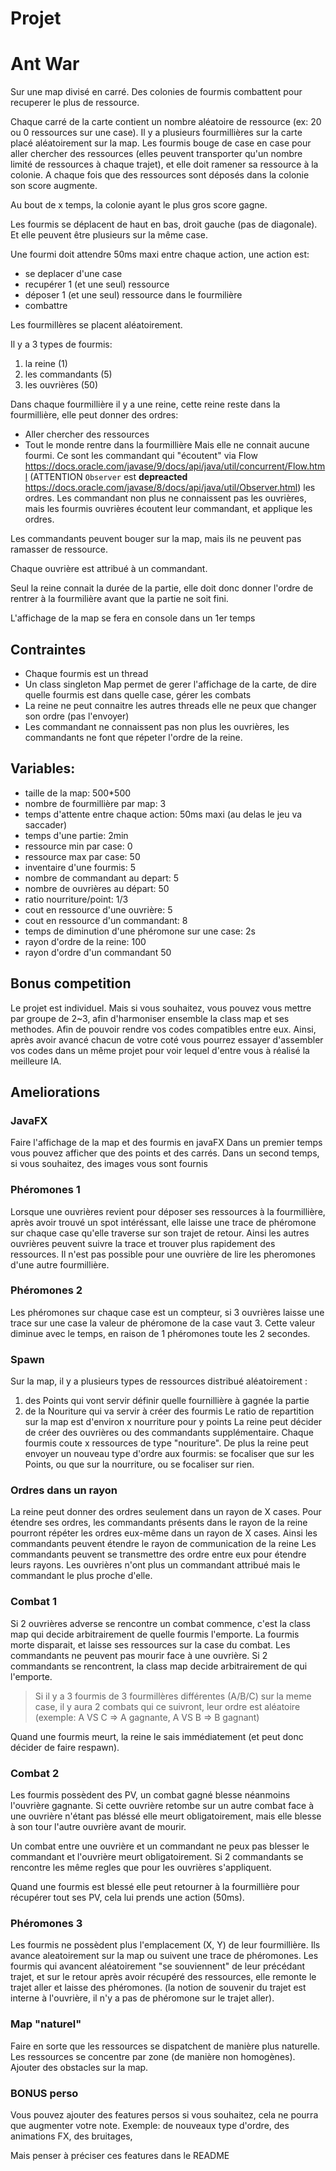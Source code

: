 # Projet
# Ant War

Sur une map divisé en carré. Des colonies de fourmis combattent pour recuperer le plus de ressource.

Chaque carré de la carte contient un nombre aléatoire de ressource (ex: 20 ou 0 ressources sur une case). Il y a plusieurs fourmillières sur la carte placé aléatoirement sur la map.
Les fourmis bouge de case en case pour aller chercher des ressources (elles peuvent transporter qu'un nombre limité de ressources à chaque trajet), et elle doit ramener sa ressource à la colonie. A chaque fois que des ressources sont déposés dans la colonie son score augmente.

Au bout de x temps, la colonie ayant le plus gros score gagne.

Les fourmis se déplacent de haut en bas, droit gauche (pas de diagonale). Et elle peuvent être plusieurs sur la même case.

Une fourmi doit attendre 50ms maxi entre chaque action, une action est:
- se deplacer d'une case
- recupérer 1 (et une seul) ressource
- déposer 1 (et une seul) ressource dans le fourmilière
- combattre

Les fourmillères se placent aléatoirement.

Il y a 3 types de fourmis:
1. la reine (1)
2. les commandants (5)
3. les ouvrières (50)

Dans chaque fourmillière il y a une reine, cette reine reste dans la fourmillière, elle peut donner des ordres:
- Aller chercher des ressources
- Tout le monde rentre dans la fourmillière
  Mais elle ne connait aucune fourmi. Ce sont les commandant qui "écoutent" via Flow https://docs.oracle.com/javase/9/docs/api/java/util/concurrent/Flow.html (ATTENTION `Observer` est **depreacted** https://docs.oracle.com/javase/8/docs/api/java/util/Observer.html) les ordres. Les commandant non plus ne connaissent pas les ouvrières, mais les fourmis ouvrières écoutent leur commandant, et applique les ordres.

Les commandants peuvent bouger sur la map, mais ils ne peuvent pas ramasser de ressource.

Chaque ouvrière est attribué à un commandant.

Seul la reine connait la durée de la partie, elle doit donc donner l'ordre de rentrer à la fourmilière avant que la partie ne soit fini.

L'affichage de la map se fera en console dans un 1er temps


## Contraintes
- Chaque fourmis est un thread
- Un class singleton Map permet de gerer l'affichage de la carte, de dire quelle fourmis est dans quelle case, gérer les combats
- La reine ne peut connaitre les autres threads elle ne peux que changer son ordre (pas l'envoyer)
- Les commandant ne connaissent pas non plus les ouvrières, les commandants ne font que répeter l'ordre de la reine.


## Variables:
- taille de la map: 500*500
- nombre de fourmillière par map: 3
- temps d'attente entre chaque action: 50ms maxi (au delas le jeu va saccader)
- temps d'une partie: 2min
- ressource min par case: 0
- ressource max par case: 50
- inventaire d'une fourmis: 5
- nombre de commandant au depart: 5
- nombre de ouvrières au départ: 50
- ratio nourriture/point: 1/3
- cout en ressource d'une ouvrière: 5
- cout en ressource d'un commandant: 8
- temps de diminution d'une phéromone sur une case: 2s
- rayon d'ordre de la reine: 100
- rayon d'ordre d'un commandant 50


## Bonus competition
Le projet est individuel. Mais si vous souhaitez, vous pouvez vous mettre par groupe de 2~3, afin d'harmoniser ensemble la class map et ses methodes. Afin de pouvoir rendre vos codes compatibles entre eux. Ainsi, après avoir avancé chacun de votre coté vous pourrez essayer d'assembler vos codes dans un même projet pour voir lequel d'entre vous à réalisé la meilleure IA.

## Ameliorations
### JavaFX
Faire l'affichage de la map et des fourmis en javaFX
Dans un premier temps vous pouvez afficher que des points et des carrés.
Dans un second temps, si vous souhaitez, des images vous sont fournis

### Phéromones 1
Lorsque une ouvrières revient pour déposer ses ressources à la fourmillière, après avoir trouvé un spot intéréssant, elle laisse une trace de phéromone sur chaque case qu'elle traverse sur son trajet de retour. Ainsi les autres ouvrières peuvent suivre la trace et trouver plus rapidement des ressources. Il n'est pas possible pour une ouvrière de lire les pheromones d'une autre fourmillière.


### Phéromones 2
Les phéromones sur chaque case est un compteur, si 3 ouvrières laisse une trace sur une case la valeur de phéromone de la case vaut 3. Cette valeur diminue avec le temps, en raison de 1 phéromones toute les 2 secondes.


### Spawn
Sur la map, il y a plusieurs types de ressources distribué aléatoirement :
1. des Points qui vont servir définir quelle fournillière à gagnée la partie
2. de la Nouriture qui va servir à créer des fourmis
   Le ratio de repartition sur la map est d'environ x nourriture pour y points
   La reine peut décider de créer des ouvrières ou des commandants supplémentaire. Chaque fourmis coute x ressources de type "nouriture".
   De plus la reine peut envoyer un nouveau type d'ordre aux fourmis: se focaliser que sur les Points, ou que sur la nourriture, ou se focaliser sur rien.


### Ordres dans un rayon
La reine peut donner des ordres seulement dans un rayon de X cases. Pour étendre ses ordres, les commandants présents dans le rayon de la reine pourront répéter les ordres eux-même dans un rayon de X cases. Ainsi les commandants peuvent étendre le rayon de communication de la reine
Les commandants peuvent se transmettre des ordre entre eux pour étendre leurs rayons.
Les ouvrières n'ont plus un commandant attribué mais le commandant le plus proche d'elle.


### Combat 1
Si 2 ouvrières adverse se rencontre un combat commence, c'est la class map qui decide arbitrairement de quelle fourmis l'emporte. La fourmis morte disparait, et laisse ses ressources sur la case du combat.
Les commandants ne peuvent pas mourir face à une ouvrière. Si 2 commandants se rencontrent, la class map decide arbitrairement de qui l'emporte.
> Si il y a 3 fourmis de 3 fourmillères différentes (A/B/C) sur la meme case, il y aura 2 combats qui ce suivront, leur ordre est aléatoire (exemple: A VS C => A gagnante, A VS B => B gagnant)

Quand une fourmis meurt, la reine le sais immédiatement (et peut donc décider de faire respawn).

### Combat 2
Les fourmis possèdent des PV, un combat gagné blesse néanmoins l'ouvrière gagnante. Si cette ouvrière retombe sur un autre combat face à une ouvrière n'étant pas bléssé elle meurt obligatoirement, mais elle blesse à son tour l'autre ouvrière avant de mourir.

Un combat entre une ouvrière et un commandant ne peux pas blesser le commandant et l'ouvrière meurt obligatoirement. Si 2 commandants se rencontre les même regles que pour les ouvrières s'appliquent.

Quand une fourmis est blessé elle peut retourner à la fourmillière pour récupérer tout ses PV, cela lui prends une action (50ms).


### Phéromones 3
Les fourmis ne possèdent plus l'emplacement (X, Y) de leur fourmillière. Ils avance aleatoirement sur la map ou suivent une trace de phéromones. Les fourmis qui avancent aléatoirement "se souviennent" de leur précédant trajet, et sur le retour après avoir récupéré des ressources, elle remonte le trajet aller et laisse des phéromones. (la notion de souvenir du trajet est interne à l'ouvrière, il n'y a pas de phéromone sur le trajet aller).


### Map "naturel"
Faire en sorte que les ressources se dispatchent de manière plus naturelle. Les ressources se concentre par zone (de manière non homogènes).
Ajouter des obstacles sur la map.


### BONUS perso
Vous pouvez ajouter des features persos si vous souhaitez, cela ne pourra que augmenter votre note.
Exemple: de nouveaux type d'ordre, des animations FX, des bruitages,

Mais penser à préciser ces features dans le README